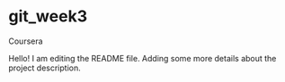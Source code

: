 # git_week3
Coursera

Hello! I am editing the README file. Adding some more details about the project description.
